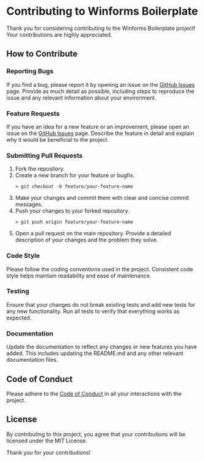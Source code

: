 # Contributing to Winforms Boilerplate

Thank you for considering contributing to the Winforms Boilerplate project! Your contributions are highly appreciated.

## How to Contribute

### Reporting Bugs

If you find a bug, please report it by opening an issue on the [GitHub Issues](https://github.com/yourusername/winforms-boilerplate/issues) page. Provide as much detail as possible, including steps to reproduce the issue and any relevant information about your environment.

### Feature Requests

If you have an idea for a new feature or an improvement, please open an issue on the [GitHub Issues](https://github.com/yourusername/winforms-boilerplate/issues) page. Describe the feature in detail and explain why it would be beneficial to the project.

### Submitting Pull Requests

1. Fork the repository.
2. Create a new branch for your feature or bugfix.
    ```cli
    > git checkout -b feature/your-feature-name
    ```
3. Make your changes and commit them with clear and concise commit messages.
4. Push your changes to your forked repository.
    ```cli
    > git push origin feature/your-feature-name
    ```
5. Open a pull request on the main repository. Provide a detailed description of your changes and the problem they solve.

### Code Style

Please follow the coding conventions used in the project. Consistent code style helps maintain readability and ease of maintenance.

### Testing

Ensure that your changes do not break existing tests and add new tests for any new functionality. Run all tests to verify that everything works as expected.

### Documentation

Update the documentation to reflect any changes or new features you have added. This includes updating the README.md and any other relevant documentation files.

## Code of Conduct

Please adhere to the [Code of Conduct](CODE_OF_CONDUCT.md) in all your interactions with the project.

## License

By contributing to this project, you agree that your contributions will be licensed under the MIT License.

Thank you for your contributions!
